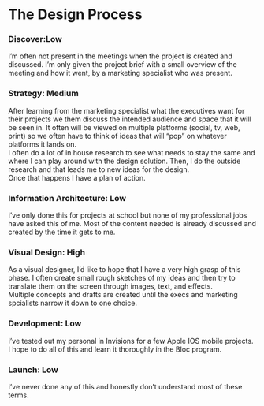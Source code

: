 # The Design Process
### Discover:Low
I’m often not present in the meetings when the project is created and discussed. I’m only given the project brief with a small overview of the meeting and how it went, by a marketing specialist who was present.

### Strategy: Medium
After learning from the marketing specialist what the executives want for their projects we them discuss the intended audience and space that it will be seen in. It often will be viewed on multiple platforms (social, tv, web, print) so we often have to think of ideas that will “pop” on whatever platforms it lands on.    
I often do a lot of in house research to see what needs to stay the same and where I can play around with the design solution. Then, I do the outside research and that leads me to new ideas for the design.    
Once that happens I have a plan of action. 

### Information Architecture: Low
I’ve only done this for projects at school but none of my professional jobs have asked this of me. Most of the content needed is already discussed and created by the time it gets to me.

### Visual Design: High
As a visual designer, I’d like to hope that I have a very high grasp of this phase. 
I often create small rough sketches of my ideas and then try to translate them on the screen through images, text, and effects.   
Multiple concepts and drafts are created until the execs and marketing spcialists narrow it down to one choice. 

### Development: Low
I’ve tested out my personal in Invisions for a few Apple IOS mobile projects.  I hope to do all of this and learn it thoroughly in the Bloc program. 

### Launch: Low
I’ve never done any of this and honestly don’t understand most of these terms. 
